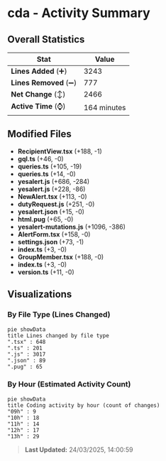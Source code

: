 # cda - Activity Summary 

## Overall Statistics

| Stat                   | Value                                                             |
| ---------------------- | ----------------------------------------------------------------- |
| **Lines Added** (➕)   | 3243                                          |
| **Lines Removed** (➖) | 777                                        |
| **Net Change** (↕)    | 2466                |
| **Active Time** (⌚)   | 164 minutes |


## Modified Files
- **RecipientView.tsx** (+188, -1)
- **gql.ts** (+46, -0)
- **queries.ts** (+105, -19)
- **queries.ts** (+14, -0)
- **yesalert.js** (+686, -284)
- **yesalert.js** (+228, -86)
- **NewAlert.tsx** (+113, -0)
- **dutyRequest.js** (+251, -0)
- **yesalert.json** (+15, -0)
- **html.pug** (+65, -0)
- **yesalert-mutations.js** (+1096, -386)
- **AlertForm.tsx** (+158, -0)
- **settings.json** (+73, -1)
- **index.ts** (+3, -0)
- **GroupMember.tsx** (+188, -0)
- **index.ts** (+3, -0)
- **version.ts** (+11, -0)

## Visualizations

### By File Type (Lines Changed)

```mermaid
pie showData
title Lines changed by file type
".tsx" : 648
".ts" : 201
".js" : 3017
".json" : 89
".pug" : 65
```

### By Hour (Estimated Activity Count)

```mermaid
pie showData
title Coding activity by hour (count of changes)
"09h" : 9
"10h" : 18
"11h" : 14
"12h" : 17
"13h" : 29
```


> **Last Updated:** 24/03/2025, 14:00:59